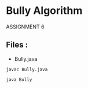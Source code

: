 # Bully Algorithm

ASSIGNMENT 6

## Files :

-   Bully.java

```
javac Bully.java
```
```
java Bully
```
